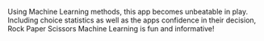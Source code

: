 Using Machine Learning methods, this app becomes unbeatable in play. Including choice statistics as well as the apps confidence in their decision, Rock Paper Scissors Machine Learning is fun and informative!
